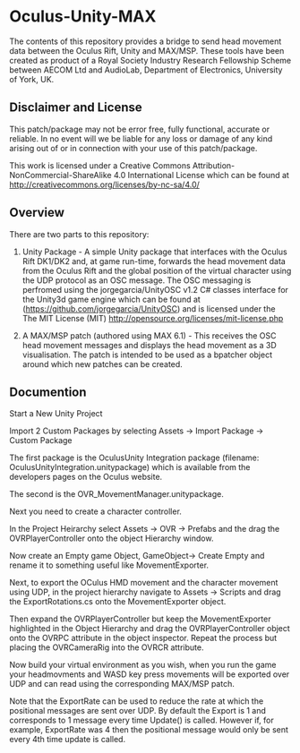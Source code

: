 Oculus-Unity-MAX
================

The contents of this repository provides a bridge to send head movement data between the Oculus Rift, Unity and MAX/MSP. These tools have been created as product of a Royal Society Industry Research Fellowship Scheme between AECOM Ltd and AudioLab, Department of Electronics, University of York, UK.   

Disclaimer and License
----------------

This patch/package may not be error free, fully functional, accurate or reliable. In no event will we be liable for any loss or damage of any kind arising out of or in connection with your use of this patch/package.

This work is licensed under a Creative Commons Attribution-NonCommercial-ShareAlike 4.0 International License which can be found at http://creativecommons.org/licenses/by-nc-sa/4.0/

Overview
----------------

There are two parts to this repository:

1) Unity Package - A simple Unity package that interfaces with the Oculus Rift DK1/DK2 and, at game run-time, forwards the head movement data from the Oculus Rift and the global position of the virtual character using the UDP protocol as an OSC message. The OSC messaging is perfromed using the jorgegarcia/UnityOSC v1.2 C# classes interface for the Unity3d game engine which can be found at (https://github.com/jorgegarcia/UnityOSC) and is licensed under the The MIT License (MIT) http://opensource.org/licenses/mit-license.php


2) A MAX/MSP patch (authored using MAX 6.1) - This receives the OSC head movement messages and displays the head movement as a 3D visualisation. The patch is intended to be used as a bpatcher object around which new patches can be created.  

Documention
----------------

Start a New Unity Project

Import 2 Custom Packages by selecting Assets -> Import Package -> Custom Package

The first package is the OculusUnity Integration package (filename: OculusUnityIntegration.unitypackage) which is available from the developers pages on the Oculus website.

The second is the OVR_MovementManager.unitypackage.

Next you need to create a character controller.

In the Project Heirarchy select Assets -> OVR -> Prefabs and the drag the OVRPlayerController onto the object Hierarchy window.

Now create an Empty game Object, GameObject-> Create Empty and rename it to something useful like MovementExporter.

Next, to export the OCulus HMD movement and the character movement using UDP, in the project hierarchy navigate to Assets -> Scripts and drag the ExportRotations.cs onto the MovementExporter object.

Then expand the OVRPlayerController but keep the MovementExporter highlighted in the Object Hierarchy and drag the OVRPlayerController object onto the OVRPC attribute in the object inspector. Repeat the process but placing the OVRCameraRig into the OVRCR attribute.

Now build your virtual environment as you wish, when you run the game your headmovments and WASD key press movements will be exported over UDP and can read using the corresponding MAX/MSP patch.

Note that the ExportRate can be used to reduce the rate at which the positional messages are sent over UDP. By default the Export is 1 and corresponds to 1 message every time Update() is called. However if, for example, ExportRate was 4 then the positional message would only be sent every 4th time update is called.
